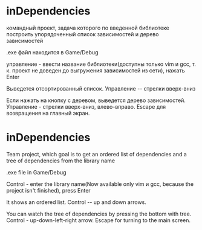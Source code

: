 # inDependencies
командный проект, задача которого по введенной библиотеке построить упорядоченный список зависимостей и дерево зависимостей

.exe файл находится в Game/Debug

управление - ввести название библиотеки(доступны только vim и gcc, т. к. проект не доведен до выгружения зависимостей из сети), нажать Enter

Выведется отсортированный список. Управление -- стрелки вверх-вниз

Если нажать на кнопку с деревом, выведется дерево зависимостей. Управление - стрелки вверх-вниз, влево-вправо. Escape для возвращения на главный экран.

# inDependencies
Team project, which goal is to get an ordered list of dependencies and a tree of dependencies from the library name

.exe file in Game/Debug

Control - enter the library name(Now available only vim и gcc, because the project isn't finished), press Enter

It shows an ordered list. Control -- up and down arrows.

You can watch the tree of dependencies by pressing the bottom with tree. Control - up-down-left-right arrow. Escape for turning to the main screen.
